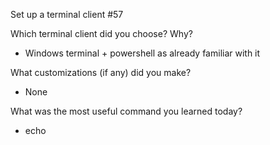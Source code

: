 Set up a terminal client #57

Which terminal client did you choose? Why?
- Windows terminal + powershell as already familiar with it

What customizations (if any) did you make?
- None

What was the most useful command you learned today?
- echo  